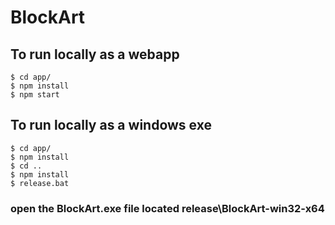 # BlockArt

## To run locally as a webapp
```
$ cd app/
$ npm install
$ npm start
```

## To run locally as a windows exe
```
$ cd app/
$ npm install
$ cd ..
$ npm install
$ release.bat
```
### open the BlockArt.exe file located release\BlockArt-win32-x64